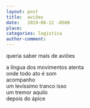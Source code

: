 ```yaml
---
layout: post
title:  aviões
date:   2019-06-12 -0500
place:
categories: logistica
author-comment:
---
```


queria saber mais de aviões  
<!--more-->
a língua dos movimentos atenta  
onde todo ato é som  
acompanho  
um levíssimo tranco isso  
um tremor aquilo  
depois do ápice
